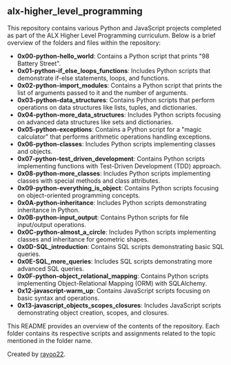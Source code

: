 ## alx-higher_level_programming

This repository contains various Python and JavaScript projects completed as part of the ALX Higher Level Programming curriculum. Below is a brief overview of the folders and files within the repository:

- **0x00-python-hello_world**: Contains a Python script that prints "98 Battery Street".
- **0x01-python-if_else_loops_functions**: Includes Python scripts that demonstrate if-else statements, loops, and functions.
- **0x02-python-import_modules**: Contains a Python script that prints the list of arguments passed to it and the number of arguments.
- **0x03-python-data_structures**: Contains Python scripts that perform operations on data structures like lists, tuples, and dictionaries.
- **0x04-python-more_data_structures**: Includes Python scripts focusing on advanced data structures like sets and dictionaries.
- **0x05-python-exceptions**: Contains a Python script for a "magic calculator" that performs arithmetic operations handling exceptions.
- **0x06-python-classes**: Includes Python scripts implementing classes and objects.
- **0x07-python-test_driven_development**: Contains Python scripts implementing functions with Test-Driven Development (TDD) approach.
- **0x08-python-more_classes**: Includes Python scripts implementing classes with special methods and class attributes.
- **0x09-python-everything_is_object**: Contains Python scripts focusing on object-oriented programming concepts.
- **0x0A-python-inheritance**: Includes Python scripts demonstrating inheritance in Python.
- **0x0B-python-input_output**: Contains Python scripts for file input/output operations.
- **0x0C-python-almost_a_circle**: Includes Python scripts implementing classes and inheritance for geometric shapes.
- **0x0D-SQL_introduction**: Contains SQL scripts demonstrating basic SQL queries.
- **0x0E-SQL_more_queries**: Includes SQL scripts demonstrating more advanced SQL queries.
- **0x0F-python-object_relational_mapping**: Contains Python scripts implementing Object-Relational Mapping (ORM) with SQLAlchemy.
- **0x12-javascript-warm_up**: Contains JavaScript scripts focusing on basic syntax and operations.
- **0x13-javascript_objects_scopes_closures**: Includes JavaScript scripts demonstrating object creation, scopes, and closures.

This README provides an overview of the contents of the repository. Each folder contains its respective scripts and assignments related to the topic mentioned in the folder name.

Created by [rayoo22](https://github.com/rayoo22).
